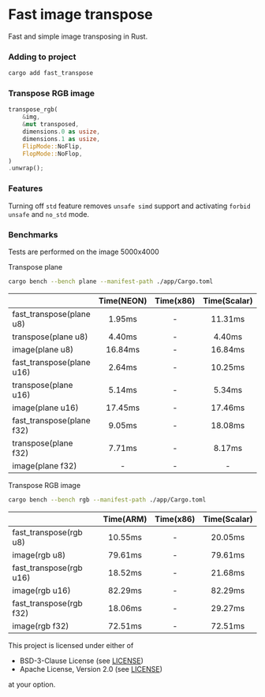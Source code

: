 # Fast image transpose

Fast and simple image transposing in Rust.

### Adding to project

```bash
cargo add fast_transpose
```

### Transpose RGB image

```rust
transpose_rgb(
    &img,
    &mut transposed,
    dimensions.0 as usize,
    dimensions.1 as usize,
    FlipMode::NoFlip,
    FlopMode::NoFlop,
)
.unwrap();
```

### Features

Turning off `std` feature removes `unsafe simd` support and activating `forbid unsafe` and `no_std` mode.

### Benchmarks

Tests are performed on the image 5000x4000

Transpose plane

```bash
cargo bench --bench plane --manifest-path ./app/Cargo.toml
```

|                           | Time(NEON) | Time(x86) | Time(Scalar) |
|---------------------------|:----------:|:---------:|:------------:|
| fast_transpose(plane u8)  |   1.95ms   |     -     |   11.31ms    |
| transpose(plane u8)       |   4.40ms   |     -     |    4.40ms    |
| image(plane u8)           |  16.84ms   |     -     |   16.84ms    |
| fast_transpose(plane u16) |   2.64ms   |     -     |   10.25ms    |
| transpose(plane u16)      |   5.14ms   |     -     |    5.34ms    |
| image(plane u16)          |  17.45ms   |     -     |   17.46ms    |
| fast_transpose(plane f32) |   9.05ms   |     -     |   18.08ms    |
| transpose(plane f32)      |   7.71ms   |     -     |    8.17ms    |
| image(plane f32)          |     -      |     -     |      -       |

Transpose RGB image

```bash
cargo bench --bench rgb --manifest-path ./app/Cargo.toml
```

|                         | Time(ARM) | Time(x86) | Time(Scalar) |
|-------------------------|:---------:|:---------:|:------------:|
| fast_transpose(rgb u8)  |  10.55ms  |     -     |   20.05ms    |
| image(rgb u8)           |  79.61ms  |     -     |   79.61ms    |
| fast_transpose(rgb u16) |  18.52ms  |     -     |   21.68ms    |
| image(rgb u16)          |  82.29ms  |     -     |   82.29ms    |
| fast_transpose(rgb f32) |  18.06ms  |     -     |   29.27ms    |
| image(rgb f32)          |  72.51ms  |     -     |   72.51ms    |

This project is licensed under either of

- BSD-3-Clause License (see [LICENSE](LICENSE.md))
- Apache License, Version 2.0 (see [LICENSE](LICENSE-APACHE.md))

at your option.
